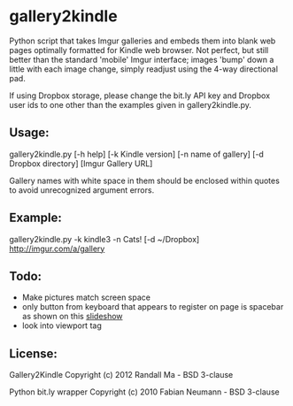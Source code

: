 gallery2kindle
==============
Python script that takes Imgur galleries and embeds them into blank web pages optimally formatted for Kindle web browser. Not perfect, but still better than the standard 'mobile' Imgur interface; images 'bump' down a little with each image change, simply readjust using the 4-way directional pad.

If using Dropbox storage, please change the bit.ly API key and Dropbox user ids to one other than the examples given in gallery2kindle.py.

Usage:
------

gallery2kindle.py [-h help] [-k Kindle version] [-n name of gallery] [-d Dropbox
directory] [Imgur Gallery URL]

Gallery names with white space in them should be enclosed within quotes to avoid unrecognized argument errors.

Example:
--------

gallery2kindle.py -k kindle3 -n Cats! [-d ~/Dropbox] http://imgur.com/a/gallery

Todo:
-----

* Make pictures match screen space
 * only button from keyboard that appears to register on page is spacebar as shown on this [slideshow](http://python-for-humans.heroku.com/#1)
 * look into viewport <meta> tag

License:
--------

Gallery2Kindle Copyright (c) 2012 Randall Ma - BSD 3-clause

Python bit.ly wrapper Copyright (c) 2010 Fabian Neumann - BSD 3-clause